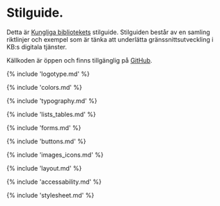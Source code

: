<h1 id="intro">Stilguide.</h1>
<p class="lead">
    Detta är <a href="https://www.kb.se">Kungliga bibliotekets</a> stilguide. Stilguiden består av en samling riktlinjer och exempel som är tänka att underlätta gränssnittsutveckling i KB:s digitala tjänster.
</p>
<p class="lead">
    Källkoden är öppen och finns tillgänglig på <a href="https://github.com/Kungbib/styleguide">GitHub</a>.
</p>

{% include 'logotype.md' %}

{% include 'colors.md' %}

{% include 'typography.md' %}

{% include 'lists_tables.md' %}

{% include 'forms.md' %}

{% include 'buttons.md' %}

{% include 'images_icons.md' %}

{% include 'layout.md' %}

{% include 'accessability.md' %}

{% include 'stylesheet.md' %}
